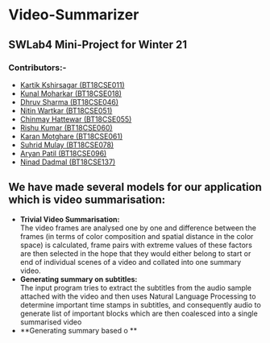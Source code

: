# Video-Summarizer

## SWLab4 Mini-Project for Winter 21

### Contributors:-
* [Kartik Kshirsagar (BT18CSE011)](https://github.com/kartikkshirsagar)
* [Kunal Moharkar (BT18CSE018)](https://github.com/KunalMoharkar)
* [Dhruv Sharma (BT18CSE046)](https://github.com/dsdroid1)
* [Nitin Wartkar (BT18CSE051)](https://github.com/nitinosiris)
* [Chinmay Hattewar (BT18CSE055)](https://github.com/chinuh037)
* [Rishu Kumar (BT18CSE060)](https://github.com/dsdroid1)
* [Karan Motghare (BT18CSE061)](https://github.com/karanmotghare)
* [Suhrid Mulay (BT18CSE078)](https://github.com/suhridmulay)
* [Aryan Patil (BT18CSE096)](https://github.com/aryanpatil)
* [Ninad Dadmal (BT18CSE137)](https://github.com/Ninad10code)


## We have made several models for our application which is video summarisation:

+ **Trivial Video Summarisation:**  
The video frames are analysed one by one and difference between the frames (in terms of color composition and spatial distance in the color space) is calculated, frame pairs with extreme values of these factors are then selected in the hope that they would either belong to start or end of individual scenes of a video and collated into one summary video.
+ **Generating summary on subtitles:**  
The input program tries to extract the subtitles from the audio sample attached with the video and then uses Natural Language Processing to determine important time stamps in subtitles, and consequently audio to generate list of important blocks which are then coalesced into a single summarised video
+ **Generating summary based o **
